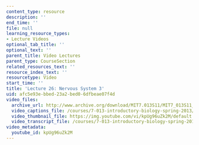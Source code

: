 ```yaml
---
content_type: resource
description: ''
end_time: ''
file: null
learning_resource_types:
- Lecture Videos
optional_tab_title: ''
optional_text: ''
parent_title: Video Lectures
parent_type: CourseSection
related_resources_text: ''
resource_index_text: ''
resourcetype: Video
start_time: ''
title: 'Lecture 26: Nervous System 3'
uid: afc5e93e-bbed-23a2-bed0-6dfbeae07f4d
video_files:
  archive_url: http://www.archive.org/download/MIT7.013S11/MIT7_013S11_lec26_300k.mp4
  video_captions_file: /courses/7-013-introductory-biology-spring-2013/10ba9de6e67c5b3fa4f53a127f86019d_kpUg96uZk2M.vtt
  video_thumbnail_file: https://img.youtube.com/vi/kpUg96uZk2M/default.jpg
  video_transcript_file: /courses/7-013-introductory-biology-spring-2013/47aa59bcc99b04b8d33bfdf2bdf921bf_kpUg96uZk2M.pdf
video_metadata:
  youtube_id: kpUg96uZk2M
---
```

